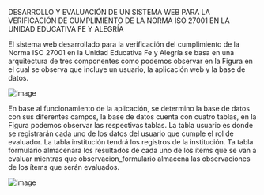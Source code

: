 DESARROLLO Y EVALUACIÓN DE UN SISTEMA WEB PARA LA VERIFICACIÓN DE CUMPLIMIENTO DE LA NORMA ISO 27001 EN LA UNIDAD EDUCATIVA FE Y ALEGRÍA

El sistema web desarrollado para la verificación del cumplimiento de la Norma ISO 27001 en la Unidad Educativa Fe y Alegría se basa en una arquitectura de tres componentes como podemos observar en la Figura en el cual se observa que incluye un usuario, la aplicación web y la base de datos.

![image](https://github.com/DannyBedoya/TESIS/assets/44170606/2b290783-a8bb-4ee2-a4c6-4b393968bb05)

En base al funcionamiento de la aplicación, se determino la base de datos con sus diferentes campos, la base de datos cuenta con cuatro tablas, en la Figura  podemos observar las respectivas tablas. La tabla usuario es donde se registrarán cada uno de los datos del usuario que cumple el rol de evaluador. La tabla institución tendrá los registros de la institución. Ta tabla formulario almacenara los resultados de cada uno de los ítems que se van a evaluar mientras que observacion_formulario almacena las observaciones de los ítems que serán evaluados.

![image](https://github.com/DannyBedoya/TESIS/assets/44170606/32078438-709c-4e12-bb2b-61b14be83750)
